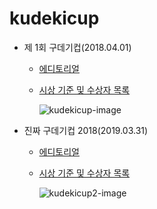 # kudekicup
- 제 1회 구데기컵(2018.04.01)
  - [에디토리얼](./1st-editorial.md)
  - [시상 기준 및 수상자 목록](./1st-award.md)

    ![kudekicup-image](https://upload.acmicpc.net/77d33a3d-2c08-4813-af46-b25c6117f057/-/resize/448x/)
    
- 진짜 구데기컵 2018(2019.03.31)
  - [에디토리얼](./2nd-editorial.md)
  - [시상 기준 및 수상자 목록](./2nd-award.md)
  
    ![kudekicup2-image](https://upload.acmicpc.net/d0c42024-57ab-4559-bf17-4681dea820c7/-/resize/448x/)
